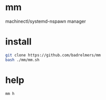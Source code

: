 # mm
machinectl/systemd-nspawn manager

# install
```bash
git clone https://github.com/badrelmers/mm
bash ./mm/mm.sh
```

# help
```bash
mm h
```
